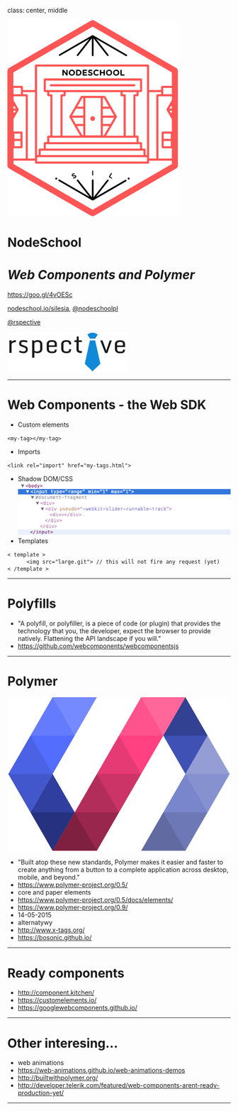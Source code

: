 class: center, middle

![Logo](images/nodeschool-silesia.png)

# NodeSchool
# *Web Components and Polymer*

https://goo.gl/4vOESc



[nodeschool.io/silesia](http://nodeschool.io/silesia), [@nodeschoolpl](https://twitter.com/nodeschoolpl)

[@rspective](https://twitter.com/nodeschoolpl)

[![rspective](images/rspective.png)](http://blog.rspective.com)

---

# Web Components - the Web SDK

- Custom elements
```
<my-tag></my-tag>
```
- Imports
```
<link rel="import" href="my-tags.html">
```
- Shadow DOM/CSS
![Shadow DOM](images/shadowdom.gif)
- Templates
```
< template >
      <img src="large.git"> // this will not fire any request (yet)
< /template >
```

---

# Polyfills

- "A polyfill, or polyfiller, is a piece of code (or plugin) that provides the technology that you, the developer, expect the browser to provide natively. Flattening the API landscape if you will."
- https://github.com/webcomponents/webcomponentsjs

---

# Polymer

![p-logo](images/p-logo.svg)

- "Built atop these new standards, Polymer makes it easier and faster to create anything from a button to a complete application across desktop, mobile, and beyond."
- https://www.polymer-project.org/0.5/
- core and paper elements
 - https://www.polymer-project.org/0.5/docs/elements/
- https://www.polymer-project.org/0.9/
 - 14-05-2015
- alternatywy
 - http://www.x-tags.org/
 - https://bosonic.github.io/

---

# Ready components

- http://component.kitchen/
- https://customelements.io/
- https://googlewebcomponents.github.io/

---

# Other interesing...

- web animations
 - https://web-animations.github.io/web-animations-demos
- http://builtwithpolymer.org/
- http://developer.telerik.com/featured/web-components-arent-ready-production-yet/

---

<great-thanks/>